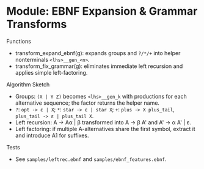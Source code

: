Module: EBNF Expansion & Grammar Transforms
==========================================

Functions
- transform_expand_ebnf(g): expands groups and `?/*/+` into helper nonterminals `<lhs>__gen_<n>`.
- transform_fix_grammar(g): eliminates immediate left recursion and applies simple left-factoring.

Algorithm Sketch
- Groups: `(X | Y Z)` becomes `<lhs>__gen_k` with productions for each alternative sequence; the factor returns the helper name.
- `?`: `opt -> ε | X`; `*`: `star -> ε | star X`; `+`: `plus -> X plus_tail`, `plus_tail -> ε | plus_tail X`.
- Left recursion: A → Aα | β transformed into A → β A' and A' → α A' | ε.
- Left factoring: if multiple A-alternatives share the first symbol, extract it and introduce A1 for suffixes.

Tests
- See `samples/leftrec.ebnf` and `samples/ebnf_features.ebnf`.


